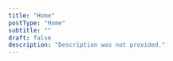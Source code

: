 ```yaml
---
title: "Home"
postType: "Home"
subtitle: ""
draft: false
description: "Description was not provided."
---
```


